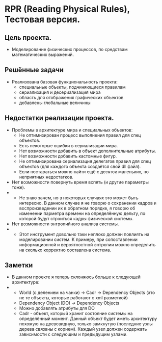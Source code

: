 # RPR (Reading Physical Rules), Тестовая версия.
## Цель проекта.
- Моделирование физических процессов, по средствам математических выражений.
## Решённые задачи
- Реализована базовая функциональность проекта:
  - специальные объекты, подчиняющиеся правилам
  - сериализация и десериализация мира
  - область для отображения графических объектов
  - добавлены глобальные величины
## Недостатки реализации проекта.
- Проблемы в архитектуре мира и специальных объектов:
  - Не оптимизирован процесс выполнения правил для спец объектов.
  - Есть некоторые ошибки в сериализации мира.
  - Нет возможности добавить в объект дополнительные атрибуты.
  - Нет возможности добавить кастомные фигур.
  - Не оптимизирована сериализация делегатов правил для спец объектов (для каждого объекта создаётся свой dll файл).
  - Если постараться можно найти ещё с десяток маленьких, но неприятных недостатков.
- Нет возможности повернуть время вспять (и другие параметры тоже).
- - Не знаю зачем, но в некоторых случаях это может быть интересно. В данном случае я не говорю о сохранении кадров и воспроизведении их в обратном порядке, я говорю об изменении парметра времени на определённую дельту, по которой будут строиться кадры физической системы.
- Нет возможности энтропийного анализа системы.
- -  Этот инструмент довольно таки неплохо должен повлиять на моделировании систем. К примеру, при сопоставлении информационной и вероятностной энтропии можно определить на сколько корректно составлена система.
## Заметки
- В данном проекте я теперь склоняюсь больше к следующей архитектуре:
- - World (с делением на чанки) -> Cadr -> Dependency Objects (это не те объекты, которые работают с xml разметкой)
  - Dependency Object (DO) -> Dependency Objects
  - Можно добавлять атрибуты для DO
  - Cadr - объект, который хранит состояние системы на определённый момент. Данный объект будет иметь архитектуру похожую на древовидную, только замкнутую (последние узлы дерева связаны с корнем). Каждый узел должен содержать зависимости с следующим и предыдущим узлами.
